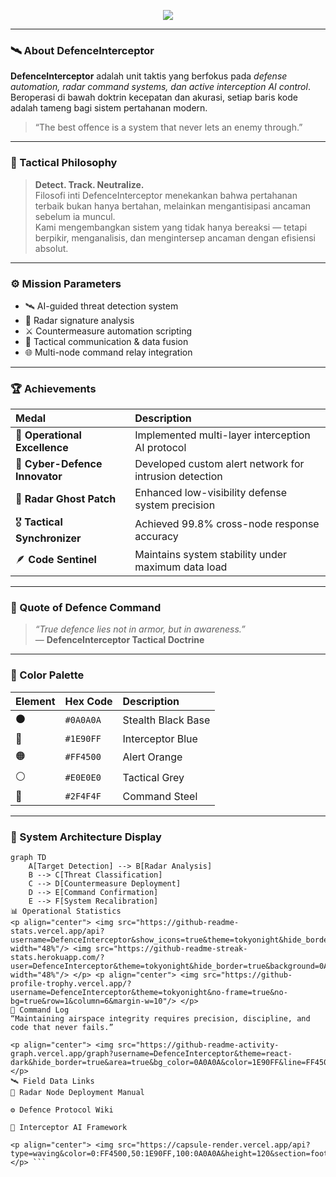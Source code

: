 <p align="center">
  <img src="https://capsule-render.vercel.app/api?type=waving&color=0:0A0A0A,50:1E90FF,100:FF4500&height=180&section=header&text=DefenceInterceptor%20⚔️&fontSize=40&fontColor=FFFFFF&animation=fadeIn&fontAlignY=35&desc=Precision%20Defence%20%7C%20Interceptor%20Command%20Unit&descAlignY=55&descAlign=50"/>
</p>

---

### 🛰️ About DefenceInterceptor

**DefenceInterceptor** adalah unit taktis yang berfokus pada *defense automation, radar command systems, dan active interception AI control*.  
Beroperasi di bawah doktrin kecepatan dan akurasi, setiap baris kode adalah tameng bagi sistem pertahanan modern.  

> “The best offence is a system that never lets an enemy through.”

---

### 🧠 Tactical Philosophy

> **Detect. Track. Neutralize.**  
> Filosofi inti DefenceInterceptor menekankan bahwa pertahanan terbaik bukan hanya bertahan, melainkan mengantisipasi ancaman sebelum ia muncul.  
> Kami mengembangkan sistem yang tidak hanya bereaksi — tetapi berpikir, menganalisis, dan mengintersep ancaman dengan efisiensi absolut.

---

### ⚙️ Mission Parameters

- 🛰️ AI-guided threat detection system  
- 🔭 Radar signature analysis  
- ⚔️ Countermeasure automation scripting  
- 🧩 Tactical communication & data fusion  
- 🌐 Multi-node command relay integration  

---

### 🏆 Achievements

| Medal | Description |
|:------|:-------------|
| 🥇 **Operational Excellence** | Implemented multi-layer interception AI protocol |
| 🥈 **Cyber-Defence Innovator** | Developed custom alert network for intrusion detection |
| 🥉 **Radar Ghost Patch** | Enhanced low-visibility defense system precision |
| 🎖️ **Tactical Synchronizer** | Achieved 99.8% cross-node response accuracy |
| 🪶 **Code Sentinel** | Maintains system stability under maximum data load |

---

### 💬 Quote of Defence Command

> *“True defence lies not in armor, but in awareness.”*  
> — **DefenceInterceptor Tactical Doctrine**

---

### 🎨 Color Palette

| Element | Hex Code | Description |
|:--------|:----------|:-------------|
| ⚫ | `#0A0A0A` | Stealth Black Base |
| 🔵 | `#1E90FF` | Interceptor Blue |
| 🟠 | `#FF4500` | Alert Orange |
| ⚪ | `#E0E0E0` | Tactical Grey |
| 🧭 | `#2F4F4F` | Command Steel |

---

### 🧩 System Architecture Display

```mermaid
graph TD
    A[Target Detection] --> B[Radar Analysis]
    B --> C[Threat Classification]
    C --> D[Countermeasure Deployment]
    D --> E[Command Confirmation]
    E --> F[System Recalibration]
📊 Operational Statistics
<p align="center"> <img src="https://github-readme-stats.vercel.app/api?username=DefenceInterceptor&show_icons=true&theme=tokyonight&hide_border=true&bg_color=0A0A0A&title_color=1E90FF&icon_color=FF4500&text_color=FFFFFF" width="48%"/> <img src="https://github-readme-streak-stats.herokuapp.com/?user=DefenceInterceptor&theme=tokyonight&hide_border=true&background=0A0A0A&ring=1E90FF&fire=FF4500&currStreakLabel=FFFFFF" width="48%"/> </p> <p align="center"> <img src="https://github-profile-trophy.vercel.app/?username=DefenceInterceptor&theme=tokyonight&no-frame=true&no-bg=true&row=1&column=6&margin-w=10"/> </p>
🧭 Command Log
“Maintaining airspace integrity requires precision, discipline, and code that never fails.”

<p align="center"> <img src="https://github-readme-activity-graph.vercel.app/graph?username=DefenceInterceptor&theme=react-dark&hide_border=true&area=true&bg_color=0A0A0A&color=1E90FF&line=FF4500&point=FFFFFF"/> </p>
🛰️ Field Data Links
🔗 Radar Node Deployment Manual

⚙️ Defence Protocol Wiki

🧠 Interceptor AI Framework

<p align="center"> <img src="https://capsule-render.vercel.app/api?type=waving&color=0:FF4500,50:1E90FF,100:0A0A0A&height=120&section=footer"/> </p> ```
